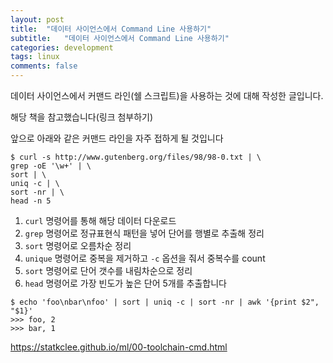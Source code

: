```yaml
---
layout: post
title:  "데이터 사이언스에서 Command Line 사용하기"
subtitle:   "데이터 사이언스에서 Command Line 사용하기"
categories: development
tags: linux
comments: false
---
```

데이터 사이언스에서 커맨드 라인(쉘 스크립트)을 사용하는 것에 대해 작성한 글입니다.

해당 책을 참고했습니다(링크 첨부하기)

앞으로 아래와 같은 커맨드 라인을 자주 접하게 될 것입니다

```
$ curl -s http://www.gutenberg.org/files/98/98-0.txt | \
grep -oE '\w+' | \
sort | \
uniq -c | \
sort -nr | \
head -n 5
```

1. ```curl``` 명령어를 통해 해당 데이터 다운로드
2. ```grep``` 명령어로 정규표현식 패턴을 넣어 단어를 행별로 추출해 정리
3. ```sort``` 명령어로 오름차순 정리
4. ```unique``` 명령어로 중복을 제거하고 ```-c``` 옵션을 줘서 중복수를 count
5. ```sort``` 명령어로 단어 갯수를 내림차순으로 정리
6. ```head``` 명령어로 가장 빈도가 높은 단어 5개를 추출합니다


```
$ echo 'foo\nbar\nfoo' | sort | uniq -c | sort -nr | awk '{print $2", "$1}'
>>> foo, 2
>>> bar, 1
```

https://statkclee.github.io/ml/00-toolchain-cmd.html